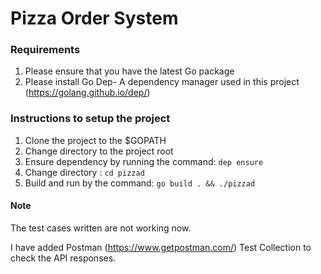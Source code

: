 # Pizza Order System

### Requirements
1. Please ensure that you have the latest Go package 
2. Please install Go Dep- A dependency manager used in this project (https://golang.github.io/dep/) 
### Instructions to setup the project
1. Clone the project to the $GOPATH
2. Change directory to the project root
3. Ensure dependency by running the command:
    `dep ensure`
4. Change directory :
    `cd pizzad` 
5. Build and run by the command: 
    `go build . && ./pizzad`

#### Note
The test cases written are not working now.

I have added Postman (https://www.getpostman.com/) Test Collection to check the API responses.